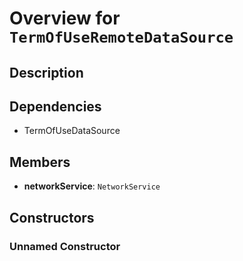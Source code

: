 # Overview for `TermOfUseRemoteDataSource`

## Description



## Dependencies

- TermOfUseDataSource

## Members

- **networkService**: `NetworkService`
## Constructors

### Unnamed Constructor


